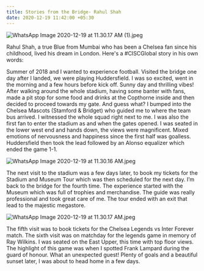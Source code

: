 ```yaml
---
title: Stories from the Bridge- Rahul Shah
date: 2020-12-19 11:42:00 +05:30
---
```


![WhatsApp Image 2020-12-19 at 11.30.17 AM (1).jpeg](/uploads/WhatsApp%20Image%202020-12-19%20at%2011.30.17%20AM%20(1).jpeg)

Rahul Shah, a true Blue from Mumbai who has been a Chelsea fan since his childhood, lived his dream in London. Here's a #CISCGlobal story in his own words: 

Summer of 2018 and I wanted to experience football. Visited the bridge one day after I landed, we were playing Huddersfield. I was so excited, went in the morning and a few hours before kick off. Sunny day and thrilling vibes! After walking around the whole stadium, having some banter with fans, made a pit stop for some food and drinks at the Copthorne inside and then decided to proceed towards my gate. And guess what? I bumped into the Chelsea Mascots (Stamford & Bridget) who guided me to where the team bus arrived. I witnessed the whole squad right next to me. I was also the first fan to enter the stadium as and when the gates opened. I was seated in the lower west end and hands down, the views were magnificent. Mixed emotions of nervousness and happiness since the first half was goalless. Huddersfield then took the lead followed by an Alonso equalizer which ended the game 1-1. 

![WhatsApp Image 2020-12-19 at 11.30.16 AM.jpeg](/uploads/WhatsApp%20Image%202020-12-19%20at%2011.30.16%20AM.jpeg)

The next visit to the stadium was a few days later, to book my tickets for the Stadium and Museum Tour which was then scheduled for the next day. I’m back to the bridge for the fourth time. The experience started with the Museum which was full of trophies and merchandise. The guide was really professional and took great care of me. The tour ended with an exit that lead to the majestic megastore. 

![WhatsApp Image 2020-12-19 at 11.30.17 AM.jpeg](/uploads/WhatsApp%20Image%202020-12-19%20at%2011.30.17%20AM.jpeg)

The fifth visit was to book tickets for the Chelsea Legends vs Inter Forever match. The sixth visit was on matchday for the legends game in memory of Ray Wilkins. I was seated on the East Upper, this time with top floor views. The highlight of this game was when I spotted Frank Lampard during the guard of honour. What an unexpected guest! Plenty of goals and a beautiful sunset later, I was about to head home in a few days.